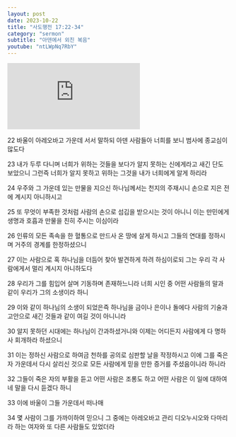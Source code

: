 ```yaml
---
layout: post
date: 2023-10-22
title: "사도행전 17:22-34"
category: "sermon"
subtitle: "아덴에서 외친 복음"
youtube: "ntLWpNq7RbY"
---
```


<div class="youtube margin-large">
    <iframe src="https://www.youtube.com/embed/ntLWpNq7RbY" title="YouTube video player" frameborder="0" allow="accelerometer; autoplay; clipboard-write; encrypted-media; gyroscope; picture-in-picture; web-share" allowfullscreen></iframe>
</div>

22 바울이 아레오바고 가운데 서서 말하되 아덴 사람들아 너희를 보니 범사에 종교심이 많도다

23 내가 두루 다니며 너희가 위하는 것들을 보다가 알지 못하는 신에게라고 새긴 단도 보았으니 그런즉 너희가 알지 못하고 위하는 그것을 내가 너희에게 알게 하리라

24 우주와 그 가운데 있는 만물을 지으신 하나님께서는 천지의 주재시니 손으로 지은 전에 계시지 아니하시고

25 또 무엇이 부족한 것처럼 사람의 손으로 섬김을 받으시는 것이 아니니 이는 만민에게 생명과 호흡과 만물을 친히 주시는 이심이라  

26 인류의 모든 족속을 한 혈통으로 만드사 온 땅에 살게 하시고 그들의 연대를 정하시며 거주의 경계를 한정하셨으니

27 이는 사람으로 혹 하나님을 더듬어 찾아 발견하게 하려 하심이로되 그는 우리 각 사람에게서 멀리 계시지 아니하도다

28 우리가 그를 힘입어 살며 기동하며 존재하느니라 너희 시인 중 어떤 사람들의 말과 같이 우리가 그의 소생이라 하니

29 이와 같이 하나님의 소생이 되었은즉 하나님을 금이나 은이나 돌에다 사람의 기술과 고안으로 새긴 것들과 같이 여길 것이 아니니라

30 알지 못하던 시대에는 하나님이 간과하셨거니와 이제는 어디든지 사람에게 다 명하사 회개하라 하셨으니  

31 이는 정하신 사람으로 하여금 천하를 공의로 심판할 날을 작정하시고 이에 그를 죽은 자 가운데서 다시 살리신 것으로 모든 사람에게 믿을 만한 증거를 주셨음이니라 하니라

32 그들이 죽은 자의 부활을 듣고 어떤 사람은 조롱도 하고 어떤 사람은 이 일에 대하여 네 말을 다시 듣겠다 하니

33 이에 바울이 그들 가운데서 떠나매

34 몇 사람이 그를 가까이하여 믿으니 그 중에는 아레오바고 관리 디오누시오와 다마리라 하는 여자와 또 다른 사람들도 있었더라

